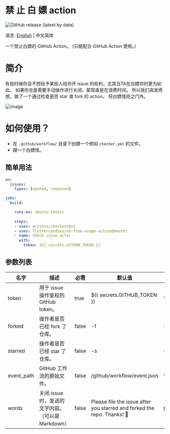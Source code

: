 # 禁 止 白 嫖 action
![GitHub release (latest by date)](https://img.shields.io/github/v/release/fluttercandies/no-free-usage-action?label=%E5%8F%91%E8%A1%8C%E7%89%88%E6%9C%AC&logo=github)

语言: [English](README.md) | 中文简体

一个禁止白嫖的 GitHub Action。 (只能配合 GitHub Action 使用。)

# 简介
有些时候你会不想给予某些人给你开 issue 的权利，尤其当TA在白嫖你时更为如此。
如果你总是需要手动操作进行关闭，那简直是在浪费时间。
所以我们突发奇想，做了一个通过检查是否 star 或 fork 的 action，
将白嫖怪拒之门外。

![image](https://tva1.sinaimg.cn/large/007S8ZIlgy1gii1f98s2jj30lt07jgmv.jpg)

# 如何使用？
* 在 `.github/workflow/` 目录下创建一个例如 `checker.yml` 的文件。
* 蹲一个白嫖怪。

## 简单用法
```yaml
on:
  issues:
    types: [opened, reopened]

jobs:
  build:

    runs-on: ubuntu-latest
    
    steps:
    - uses: actions/checkout@v2
    - uses: fluttercandies/no-free-usage-action@master
    - name: Check issue actor
      with:
        token: ${{ secrets.GITHUB_TOKEN }}
```

## 参数列表
| 名字        | 描述                                           | 必需     | 默认值                       | 支持的值                     |
| ---------- | ---------------------------------------------- | -------- | --------------------------- | --------------------------- |
| token      | 用于 issue 操作鉴权的 GitHub token。             | true     | ${{ secrets.GITHUB_TOKEN }} | *************************** |
| forked     | 操作者是否已经 fork 了仓库。                      | false    | -f                          | -f / --no-forked            |
| starred    | 操作者是否已经 star 了仓库。                      | false    | -s                          | -s / --no-starred           |
| event_path | GitHub 工作流的原始文件。                        | false    | /github/workflow/event.json | *************************** |
| words      | 关闭 issue 时，发送的文字内容。（可以是 Markdown） | false    | Please file the issue after you starred and forked the repo. Thanks! 🙂 | 任意字符 |